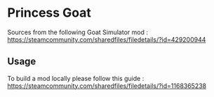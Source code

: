 # Princess Goat

Sources from the following Goat Simulator mod : https://steamcommunity.com/sharedfiles/filedetails/?id=429200944

## Usage

To build a mod locally please follow this guide : https://steamcommunity.com/sharedfiles/filedetails/?id=1168365238